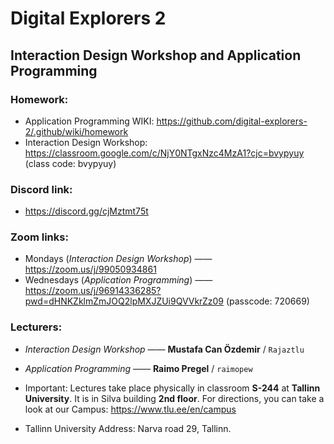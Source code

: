 # Digital Explorers 2
## Interaction Design Workshop and Application Programming

### Homework:
* Application Programming WIKI: https://github.com/digital-explorers-2/.github/wiki/homework
* Interaction Design Workshop: https://classroom.google.com/c/NjY0NTgxNzc4MzA1?cjc=bvypyuy (class code: bvypyuy)

### Discord link:
* https://discord.gg/cjMztmt75t

### Zoom links:
* Mondays (*Interaction Design Workshop*) —— https://zoom.us/j/99050934861
* Wednesdays (*Application Programming*) —— https://zoom.us/j/96914336285?pwd=dHNKZklmZmJOQ2lpMXJZUi9QVVkrZz09 (passcode: 720669)

### Lecturers:
* *Interaction Design Workshop* —— **Mustafa Can Özdemir** / `Rajaztlu`
* *Application Programming* —— **Raimo Pregel** / `raimopew`

* Important: Lectures take place physically in classroom **S-244** at **Tallinn University**. It is in Silva building **2nd floor**. For directions, you can take a look at our Campus: https://www.tlu.ee/en/campus
* Tallinn University Address: Narva road 29, Tallinn.
